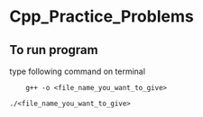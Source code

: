 # Cpp_Practice_Problems
## To run program
type following command on terminal

``` 
    g++ -o <file_name_you_want_to_give>
```
    ./<file_name_you_want_to_give>
 ```
